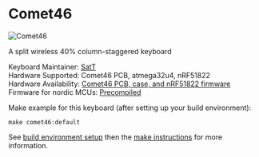 # Comet46

![Comet46](https://user-images.githubusercontent.com/39004890/42418180-d5bb188c-82d5-11e8-99fa-65020ce5ac5d.jpg)

A split wireless 40% column-staggered keyboard 

Keyboard Maintainer: [SatT](https://github.com/satt99)  
Hardware Supported: Comet46 PCB, atmega32u4, nRF51822  
Hardware Availability: [Comet46 PCB, case, and nRF51822 firmware](https://github.com/satt99/comet46)  
Firmware for nordic MCUs: [Precompiled](https://github.com/satt99/comet46-firmware/tree/master/precompiled)

Make example for this keyboard (after setting up your build environment):

    make comet46:default

See [build environment setup](https://docs.qmk.fm/build_environment_setup.html) then the [make instructions](https://docs.qmk.fm/make_instructions.html) for more information.
